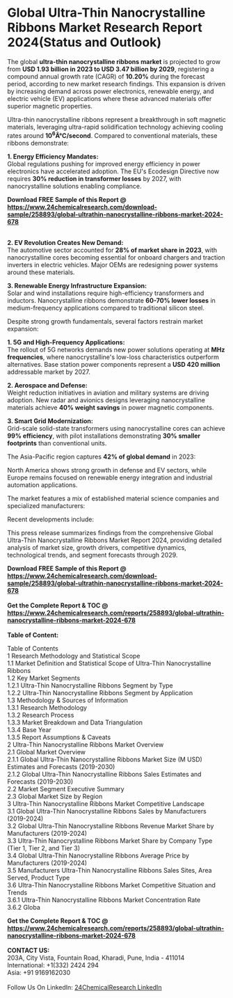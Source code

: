 <h1>Global Ultra-Thin Nanocrystalline Ribbons Market Research Report 2024(Status and Outlook)</h1><p>The global <strong>ultra-thin nanocrystalline ribbons market</strong> is projected to grow from <strong>USD 1.93 billion in 2023 to USD 3.47 billion by 2029</strong>, registering a compound annual growth rate (CAGR) of <strong>10.20%</strong> during the forecast period, according to new market research findings. This expansion is driven by increasing demand across power electronics, renewable energy, and electric vehicle (EV) applications where these advanced materials offer superior magnetic properties.</p><p>Ultra-thin nanocrystalline ribbons represent a breakthrough in soft magnetic materials, leveraging ultra-rapid solidification technology achieving cooling rates around <strong>10<sup>6</sup>Â°C/second</strong>. Compared to conventional materials, these ribbons demonstrate:</p><p><strong>1. Energy Efficiency Mandates:</strong><br>
Global regulations pushing for improved energy efficiency in power electronics have accelerated adoption. The EU's Ecodesign Directive now requires <strong>30% reduction in transformer losses</strong> by 2027, with nanocrystalline solutions enabling compliance.</p><div><b>Download FREE Sample of this Report @ 
            <a href="https://www.24chemicalresearch.com/download-sample/258893/global-ultrathin-nanocrystalline-ribbons-market-2024-678">
            https://www.24chemicalresearch.com/download-sample/258893/global-ultrathin-nanocrystalline-ribbons-market-2024-678</a></b></div><br><p><strong>2. EV Revolution Creates New Demand:</strong><br>
The automotive sector accounted for <strong>28% of market share in 2023</strong>, with nanocrystalline cores becoming essential for onboard chargers and traction inverters in electric vehicles. Major OEMs are redesigning power systems around these materials.</p><p><strong>3. Renewable Energy Infrastructure Expansion:</strong><br>
Solar and wind installations require high-efficiency transformers and inductors. Nanocrystalline ribbons demonstrate <strong>60-70% lower losses</strong> in medium-frequency applications compared to traditional silicon steel.</p><p>Despite strong growth fundamentals, several factors restrain market expansion:</p><p><strong>1. 5G and High-Frequency Applications:</strong><br>
The rollout of 5G networks demands new power solutions operating at <strong>MHz frequencies</strong>, where nanocrystalline's low-loss characteristics outperform alternatives. Base station power components represent a <strong>USD 420 million</strong> addressable market by 2027.</p><p><strong>2. Aerospace and Defense:</strong><br>
Weight reduction initiatives in aviation and military systems are driving adoption. New radar and avionics designs leveraging nanocrystalline materials achieve <strong>40% weight savings</strong> in power magnetic components.</p><p><strong>3. Smart Grid Modernization:</strong><br>
Grid-scale solid-state transformers using nanocrystalline cores can achieve <strong>99% efficiency</strong>, with pilot installations demonstrating <strong>30% smaller footprints</strong> than conventional units.</p><p>The Asia-Pacific region captures <strong>42% of global demand</strong> in 2023:</p><p>North America shows strong growth in defense and EV sectors, while Europe remains focused on renewable energy integration and industrial automation applications.</p><p>The market features a mix of established material science companies and specialized manufacturers:</p><p>Recent developments include:</p><p>This press release summarizes findings from the comprehensive Global Ultra-Thin Nanocrystalline Ribbons Market Report 2024, providing detailed analysis of market size, growth drivers, competitive dynamics, technological trends, and segment forecasts through 2029.</p><div><b>Download FREE Sample of this Report @ 
            <a href="https://www.24chemicalresearch.com/download-sample/258893/global-ultrathin-nanocrystalline-ribbons-market-2024-678">
            https://www.24chemicalresearch.com/download-sample/258893/global-ultrathin-nanocrystalline-ribbons-market-2024-678</a></b></div><br><div><b>Get the Complete Report & TOC @ 
            <a href="https://www.24chemicalresearch.com/reports/258893/global-ultrathin-nanocrystalline-ribbons-market-2024-678">
            https://www.24chemicalresearch.com/reports/258893/global-ultrathin-nanocrystalline-ribbons-market-2024-678</a></b></div><br>
            <b>Table of Content:</b><p>Table of Contents<br />
1 Research Methodology and Statistical Scope<br />
1.1 Market Definition and Statistical Scope of Ultra-Thin Nanocrystalline Ribbons<br />
1.2 Key Market Segments<br />
1.2.1 Ultra-Thin Nanocrystalline Ribbons Segment by Type<br />
1.2.2 Ultra-Thin Nanocrystalline Ribbons Segment by Application<br />
1.3 Methodology & Sources of Information<br />
1.3.1 Research Methodology<br />
1.3.2 Research Process<br />
1.3.3 Market Breakdown and Data Triangulation<br />
1.3.4 Base Year<br />
1.3.5 Report Assumptions & Caveats<br />
2 Ultra-Thin Nanocrystalline Ribbons Market Overview<br />
2.1 Global Market Overview<br />
2.1.1 Global Ultra-Thin Nanocrystalline Ribbons Market Size (M USD) Estimates and Forecasts (2019-2030)<br />
2.1.2 Global Ultra-Thin Nanocrystalline Ribbons Sales Estimates and Forecasts (2019-2030)<br />
2.2 Market Segment Executive Summary<br />
2.3 Global Market Size by Region<br />
3 Ultra-Thin Nanocrystalline Ribbons Market Competitive Landscape<br />
3.1 Global Ultra-Thin Nanocrystalline Ribbons Sales by Manufacturers (2019-2024)<br />
3.2 Global Ultra-Thin Nanocrystalline Ribbons Revenue Market Share by Manufacturers (2019-2024)<br />
3.3 Ultra-Thin Nanocrystalline Ribbons Market Share by Company Type (Tier 1, Tier 2, and Tier 3)<br />
3.4 Global Ultra-Thin Nanocrystalline Ribbons Average Price by Manufacturers (2019-2024)<br />
3.5 Manufacturers Ultra-Thin Nanocrystalline Ribbons Sales Sites, Area Served, Product Type<br />
3.6 Ultra-Thin Nanocrystalline Ribbons Market Competitive Situation and Trends<br />
3.6.1 Ultra-Thin Nanocrystalline Ribbons Market Concentration Rate<br />
3.6.2 Globa</p><div><b>Get the Complete Report & TOC @ 
            <a href="https://www.24chemicalresearch.com/reports/258893/global-ultrathin-nanocrystalline-ribbons-market-2024-678">
            https://www.24chemicalresearch.com/reports/258893/global-ultrathin-nanocrystalline-ribbons-market-2024-678</a></b></div><br><b>CONTACT US:</b><br>
            203A, City Vista, Fountain Road, Kharadi, Pune, India - 411014<br>
            International: +1(332) 2424 294<br>
            Asia: +91 9169162030 <br><br>
            Follow Us On LinkedIn: <a href="https://www.linkedin.com/company/24chemicalresearch/">24ChemicalResearch LinkedIn</a>